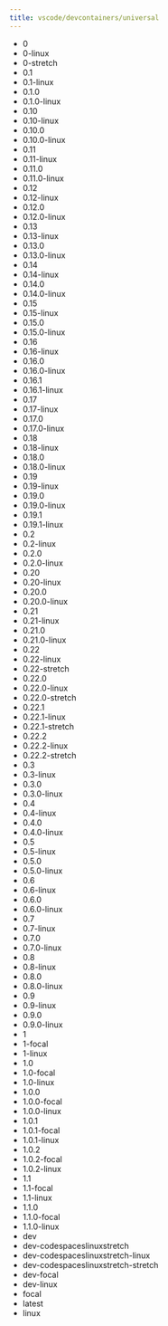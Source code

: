 ```yaml
---
title: vscode/devcontainers/universal
---
```

- 0
- 0-linux
- 0-stretch
- 0.1
- 0.1-linux
- 0.1.0
- 0.1.0-linux
- 0.10
- 0.10-linux
- 0.10.0
- 0.10.0-linux
- 0.11
- 0.11-linux
- 0.11.0
- 0.11.0-linux
- 0.12
- 0.12-linux
- 0.12.0
- 0.12.0-linux
- 0.13
- 0.13-linux
- 0.13.0
- 0.13.0-linux
- 0.14
- 0.14-linux
- 0.14.0
- 0.14.0-linux
- 0.15
- 0.15-linux
- 0.15.0
- 0.15.0-linux
- 0.16
- 0.16-linux
- 0.16.0
- 0.16.0-linux
- 0.16.1
- 0.16.1-linux
- 0.17
- 0.17-linux
- 0.17.0
- 0.17.0-linux
- 0.18
- 0.18-linux
- 0.18.0
- 0.18.0-linux
- 0.19
- 0.19-linux
- 0.19.0
- 0.19.0-linux
- 0.19.1
- 0.19.1-linux
- 0.2
- 0.2-linux
- 0.2.0
- 0.2.0-linux
- 0.20
- 0.20-linux
- 0.20.0
- 0.20.0-linux
- 0.21
- 0.21-linux
- 0.21.0
- 0.21.0-linux
- 0.22
- 0.22-linux
- 0.22-stretch
- 0.22.0
- 0.22.0-linux
- 0.22.0-stretch
- 0.22.1
- 0.22.1-linux
- 0.22.1-stretch
- 0.22.2
- 0.22.2-linux
- 0.22.2-stretch
- 0.3
- 0.3-linux
- 0.3.0
- 0.3.0-linux
- 0.4
- 0.4-linux
- 0.4.0
- 0.4.0-linux
- 0.5
- 0.5-linux
- 0.5.0
- 0.5.0-linux
- 0.6
- 0.6-linux
- 0.6.0
- 0.6.0-linux
- 0.7
- 0.7-linux
- 0.7.0
- 0.7.0-linux
- 0.8
- 0.8-linux
- 0.8.0
- 0.8.0-linux
- 0.9
- 0.9-linux
- 0.9.0
- 0.9.0-linux
- 1
- 1-focal
- 1-linux
- 1.0
- 1.0-focal
- 1.0-linux
- 1.0.0
- 1.0.0-focal
- 1.0.0-linux
- 1.0.1
- 1.0.1-focal
- 1.0.1-linux
- 1.0.2
- 1.0.2-focal
- 1.0.2-linux
- 1.1
- 1.1-focal
- 1.1-linux
- 1.1.0
- 1.1.0-focal
- 1.1.0-linux
- dev
- dev-codespaceslinuxstretch
- dev-codespaceslinuxstretch-linux
- dev-codespaceslinuxstretch-stretch
- dev-focal
- dev-linux
- focal
- latest
- linux
